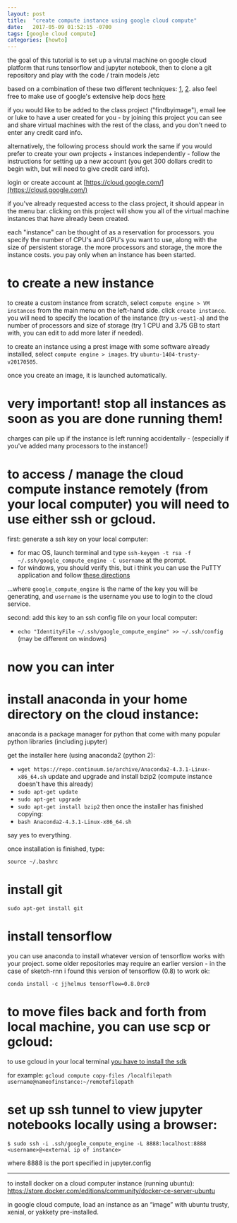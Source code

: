 ```yaml
---
layout: post
title:  "create compute instance using google cloud compute"
date:   2017-05-09 01:52:15 -0700
tags: [google cloud compute]
categories: [howto]
---
```


the goal of this tutorial is to set up a virutal machine on google cloud platform that runs tensorflow and jupyter notebook, then to clone a git repository and play with the code / train models /etc

based on a combination of these two different techniques: [1](https://haroldsoh.com/2016/04/28/set-up-anaconda-ipython-tensorflow-julia-on-a-google-compute-engine-vm/
), [2](https://medium.com/google-cloud/running-jupyter-notebooks-on-gpu-on-google-cloud-d44f57d22dbd). also feel free to make use of google's extensive help docs [here](https://support.google.com/cloud/)

if you would like to be added to the class project ("findbyimage"), email lee or luke to have a user created for you - by joining this project you can see and share virtual machines with the rest of the class, and you don't need to enter any credit card info.

alternatively, the following process should work the same if you would prefer to create your own projects + instances independently - follow the instructions for setting up a new account (you get 300 dollars credit to begin with, but will need to give credit card info). 

login or create account at
[https://cloud.google.com/](https://cloud.google.com/)

if you've already requested access to the class project, it should appear in the menu bar. clicking on this project will show you all of the virtual machine instances that have already been created. 

each "instance" can be thought of as a reservation for processors. you specify the number of CPU's and GPU's you want to use, along with the size of persistent storage. the more processors and storage, the more the instance costs. you pay only when an instance has been started. 

# to create a new instance

to create a custom instance from scratch, select `compute engine > VM instances` from the main menu on the left-hand side. click `create instance`. you will need to specify the location of the instance (try `us-west1-a`) and the number of processors and size of storage (try 1 CPU and 3.75 GB to start with, you can edit to add more later if needed). 

to create an instance using a prest image with some software already installed, select `compute engine > images`. try `ubuntu-1404-trusty-v20170505`. 

once you create an image, it is launched automatically. 

# very important! stop all instances as soon as you are done running them! 

charges can pile up if the instance is left running accidentally - (especially if you've added many processors to the instance!)

# to access / manage the cloud compute instance remotely (from your local computer) you will need to use either ssh or gcloud.

first: generate a ssh key on your local computer:
- for mac OS, launch terminal and type `ssh-keygen -t rsa -f ~/.ssh/google_compute_engine -C username` at the prompt.
- for windows, you should verify this, but i think you can use the PuTTY application and follow [these directions](https://docs.joyent.com/public-cloud/getting-started/ssh-keys/generating-an-ssh-key-manually/manually-generating-your-ssh-key-in-windows)

...where `google_compute_engine` is the name of the key you will be generating, and `username` is the username you use to login to the cloud service.

second: add this key to an ssh config file on your local computer:
- `echo "IdentityFile ~/.ssh/google_compute_engine" >> ~/.ssh/config` (may be different on windows)

# now you can inter

# install anaconda in your home directory on the cloud instance:

anaconda is a package manager for python that come with many popular python libraries (including jupyter)

get the installer here (using anaconda2 (python 2):
- `wget https://repo.continuum.io/archive/Anaconda2-4.3.1-Linux-x86_64.sh`
update and upgrade and install bzip2 (compute instance doesn't have this already)
- `sudo apt-get update`
- `sudo apt-get upgrade`
- `sudo apt-get install bzip2`
then once the installer has finished copying:
- `bash Anaconda2-4.3.1-Linux-x86_64.sh`

say yes to everything.

once installation is finished, type:

`source ~/.bashrc`

# install git

`sudo apt-get install git`

# install tensorflow

you can use anaconda to install whatever version of tensorflow works with your project. some older repositories may require an earlier version - in the case of sketch-rnn i found this version of tensorflow (0.8) to work ok:

`conda install -c jjhelmus tensorflow=0.8.0rc0`


# to move files back and forth from local machine, you can use scp or gcloud:

to use gcloud in your local terminal [you have to install the sdk](https://cloud.google.com/sdk/downloads)

for example:
`gcloud compute copy-files /localfilepath username@nameofinstance:~/remotefilepath`

# set up ssh tunnel to view jupyter notebooks locally using a browser: 

`$ sudo ssh -i .ssh/google_compute_engine -L 8888:localhost:8888 <username>@<external ip of instance>`


where 8888 is the port specified in jupyter.config

------


to install docker on a cloud computer instance (running ubuntu):
https://store.docker.com/editions/community/docker-ce-server-ubuntu

in google cloud compute, load an instance as an “image” with ubuntu trusty, xenial, or yakkety pre-installed.





